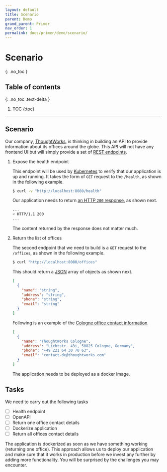 ```yaml
---
layout: default
title: Scenario
parent: Demo
grand_parent: Primer
nav_order: 1
permalink: docs/primer/demo/scenario/
---
```


# Scenario
{: .no_toc }

## Table of contents
{: .no_toc .text-delta }

1. TOC
{:toc}

---

## Scenario

Our company, [ThoughtWorks](https://www.thoughtworks.com/), is thinking in building an API to provide information about its offices around the globe.  This API will not have any frontend UI but will simply provide a set of [REST endpoints](https://de.wikipedia.org/wiki/Representational_State_Transfer).

1. Expose the health endpoint

   This endpoint will be used by [Kubernetes](https://kubernetes.io/docs/tasks/configure-pod-container/configure-liveness-readiness-startup-probes/) to verify that our application is up and running.  It takes the form of `GET` request to the `/health`, as shown in the following example.

   ```bash
   $ curl -v "http://localhost:8080/health"
   ```

   Our application needs to return [an HTTP `200` response](https://developer.mozilla.org/en-US/docs/Web/HTTP/Status/200), as shown next.

   ```bash
   ...
   < HTTP/1.1 200
   ...
   ```

   The content returned by the response does not matter much.

1. Return the list of offices

   The second endpoint that we need to build is a `GET` request to the `/offices`, as shown in the following example.

   ```bash
   $ curl "http://localhost:8080/offices"
   ```

   This should return a [JSON](https://www.json.org/json-en.html) array of objects as shown next.

   ``` json
   [
     {
       "name": "string",
       "address": "string",
       "phone": "string",
       "email": "string"
     }
   ]
   ```

   Following is an example of the [Cologne office contact information](https://www.thoughtworks.com/locations/cologne).

   ```json
   [
     {
       "name": "ThoughtWorks Cologne",
       "address": "Lichtstr. 43i, 50825 Cologne, Germany",
       "phone": "+49 221 64 30 70 63",
       "email": "contact-de@thoughtworks.com"
     }
   ]
   ```

   The application needs to be deployed as a docker image.

## Tasks

We need to carry out the following tasks

- [ ] Health endpoint
- [ ] OpenAPI
- [ ] Return one office contact details
- [ ] Dockerize application
- [ ] Return all offices contact details

The application is dockerized as soon as we have something working (returning one office).  This approach allows us to deploy our application and make sure that it works in production before we invest any further by adding more functionality.  You will be surprised by the challenges you may encounter.

